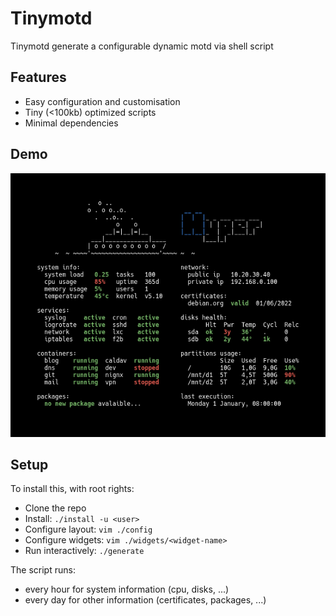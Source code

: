# Tinymotd

Tinymotd generate a configurable dynamic motd via shell script

## Features

* Easy configuration and customisation
* Tiny (<100kb) optimized scripts
* Minimal dependencies

## Demo

![tinymotd](./motd.png)

## Setup

To install this, with root rights:

* Clone the repo
* Install: `./install -u <user>`
* Configure layout: `vim ./config`
* Configure widgets: `vim ./widgets/<widget-name>`
* Run interactively: `./generate`

The script runs:
* every hour for system information (cpu, disks, ...)
* every day for other information (certificates, packages, ...)
